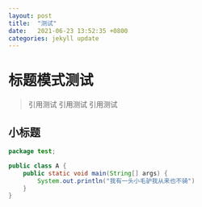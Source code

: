 ```yaml
---
layout: post
title:  "测试"
date:   2021-06-23 13:52:35 +0800
categories: jekyll update
---
```




# 标题模式测试

> 引用测试
> 引用测试
> 引用测试

## 小标题

```java
package test;

public class A {
	public static void main(String[] args) {
		System.out.println("我有一头小毛驴我从来也不骑")
	}
}
```